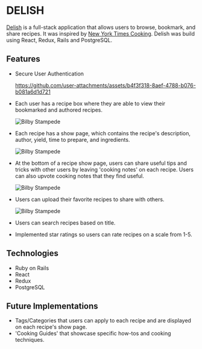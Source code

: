 
# DELISH 

[Delish](https://delish-app.herokuapp.com/) is a full-stack application that allows users to browse, bookmark, and share recipes. It was inspired by [New York Times Cooking](cooking.nytimes.com). Delish was build using React, Redux, Rails and PostgreSQL. 
  

## Features 
  * Secure User Authentication
     

    https://github.com/user-attachments/assets/b4f3f318-8aef-4788-b076-b081a6d1d721


    
  * Each user has a recipe box where they are able to view their bookmarked and authored recipes. 
  
       ![Bilby Stampede](https://i.imgur.com/NOgpj8n.jpg)
  
  * Each recipe has a show page, which contains the recipe's description, author, yield, time to prepare, and ingredients.
 
       ![Bilby Stampede](https://i.imgur.com/yDIZFbQ.jpg)
    
  * At the bottom of a recipe show page, users can share useful tips and tricks with other users by leaving 'cooking notes' on each recipe. Users can also upvote cooking notes that they find useful. 
  
       ![Bilby Stampede](https://i.imgur.com/EhPmJcu.png)
  
  * Users can upload their favorite recipes to share with others. 
  
       ![Bilby Stampede](https://i.imgur.com/6m8745X.png)
       
  * Users can search recipes based on title. 
  * Implemented star ratings so users can rate recipes on a scale from 1-5. 
  
 
## Technologies 
  * Ruby on Rails 
  * React 
  * Redux 
  * PostgreSQL
  
## Future Implementations 
  * Tags/Categories that users can apply to each recipe and are displayed on each recipe's show page. 
  * 'Cooking Guides' that showcase specific how-tos and cooking techniques. 
